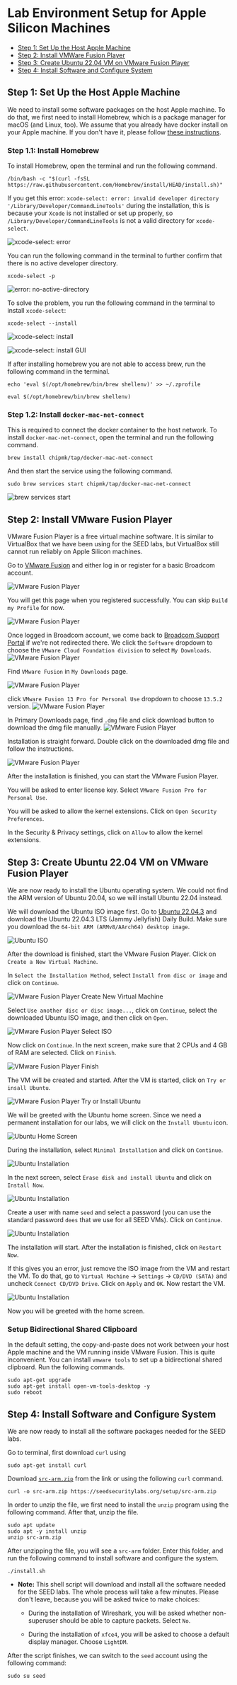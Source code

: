 # Lab Environment Setup for Apple Silicon Machines


- [Step 1: Set Up the Host Apple Machine](#setup-host)
- [Step 2: Install VMWare Fusion Player](#install-fusion) 
- [Step 3: Create Ubuntu 22.04 VM on VMware Fusion Player](#create-vm)
- [Step 4: Install Software and Configure System](#install-software)


## <a id="setup-host"></a>Step 1: Set Up the Host Apple Machine

We need to install some software packages on the host Apple machine. 
To do that, we first need to install Homebrew, which
is a package manager for macOS (and Linux, too).
We assume that you already have docker 
install on your Apple machine. If you don't have it, 
please follow [these instructions](https://docs.docker.com/desktop/mac/install/).



### Step 1.1: Install Homebrew


To install Homebrew, open the terminal and run the following command.

```/bin/bash -c "$(curl -fsSL https://raw.githubusercontent.com/Homebrew/install/HEAD/install.sh)"```

If you get this error: ```xcode-select: error:
invalid developer directory '/Library/Developer/CommandLineTools'``` during the installation,
this is because your `Xcode` is not installed or set up properly,
so ```/Library/Developer/CommandLineTools``` is not a valid directory for ```xcode-select```.

![xcode-select: error](Figs/xcode-select-error.png)

You can run the following command in the terminal to further confirm that
there is no active developer directory.

```xcode-select -p```

![error: no-active-directory](Figs/error-no-active-directory.png)

To solve the problem, you run the following command in the terminal to 
install `xcode-select`:

```xcode-select --install```

![xcode-select: install](Figs/xcode-select-install.png)

![xcode-select: install GUI](Figs/xcode-select-install-GUI.png)

If after installing homebrew you are not able to access brew, run the following command in the terminal.

```echo 'eval $(/opt/homebrew/bin/brew shellenv)' >> ~/.zprofile```

```eval $(/opt/homebrew/bin/brew shellenv)```


### Step 1.2: Install ```docker-mac-net-connect```

This is required to connect the docker container to the host network. 
To install `docker-mac-net-connect`, open the terminal and run the following command.

```brew install chipmk/tap/docker-mac-net-connect```

And then start the service using the following command.

```sudo brew services start chipmk/tap/docker-mac-net-connect```

![brew services start](Figs/brew-services-start.png)



## <a id="install-fusion"></a>Step 2: Install VMware Fusion Player

VMware Fusion Player is a free virtual machine software. 
It is similar to VirtualBox that we have been using 
for the SEED labs, but VirtualBox still cannot run 
reliably on Apple Silicon machines. 


Go to [VMware Fusion](https://customerconnect.vmware.com/en/evalcenter?p=fusion-player-personal-13) and either log in or register for a basic Broadcom account. 

![VMware Fusion Player](Figs/Broadcom_Homepage.png)

You will get this page when you registered successfully. You can skip `Build my Profile` for now.

![VMware Fusion Player](Figs/register_success.png)

Once logged in Broadcom account, we come back to [Broadcom Support Portal](https://support.broadcom.com/web/ecx/home) if we're not redirected there. We click the `Software` dropdown to choose the `VMware Cloud Foundation division` to select `My Downloads`.
![VMware Fusion Player](Figs/Broadcom_VMWare_cloud.png)

Find `VMware Fusion` in `My Downloads` page.

![VMware Fusion Player](Figs/vmware_fusion_download.png)

click `VMware Fusion 13 Pro for Personal Use` dropdown to choose `13.5.2` version.
![VMware Fusion Player](Figs/vmware_download_select_version.png)

In Primary Downloads page, find `.dmg` file and click download button to download the dmg file manually.
![VMware Fusion Player](Figs/vmware_download_web.png)

Installation is straight forward. Double click on the downloaded dmg file and follow the instructions.

![VMware Fusion Player](Figs/vmware_install.png)

After the installation is finished, you can start the VMware Fusion Player. 

You will be asked to enter license key. Select `VMware Fusion Pro for Personal Use`.

You will be asked to allow the kernel extensions. Click on `Open Security Preferences`.

In the Security & Privacy settings, click on `Allow` to allow the kernel extensions.



## <a id="create-vm"></a>Step 3: Create Ubuntu 22.04 VM on VMware Fusion Player

We are now ready to install the Ubuntu operating system.
We could not find the ARM version of Ubuntu 20.04, so we will install
Ubuntu 22.04 instead. 

We will download the Ubuntu ISO image first. 
Go to [Ubuntu 22.04.3](https://cdimage.ubuntu.com/jammy/daily-live/current/) and download the Ubuntu 22.04.3 LTS (Jammy Jellyfish) Daily Build. Make sure you download the `64-bit ARM (ARMv8/AArch64) desktop image`.

![Ubuntu ISO](Figs/ubuntu-iso.png)

After the download is finished, start the VMware Fusion Player. Click on `Create a New Virtual Machine`.

In `Select the Installation Method`, select `Install from disc or image` and click on `Continue`.

![VMware Fusion Player Create New Virtual Machine](Figs/vmware-fusion-player-create-new-virtual-machine.png)

Select `Use another disc or disc image...`, click on `Continue`, 
select the downloaded Ubuntu ISO image, and then click on `Open`.

![VMware Fusion Player Select ISO](Figs/vmware-fusion-player-select-iso.png)

Now click on `Continue`. In the next screen, make sure that 2 CPUs and 4 GB of RAM are selected. Click on `Finish`.

![VMware Fusion Player Finish](Figs/vmware-fusion-player-finish.png)

The VM will be created and started. After the VM is started, click on `Try or insall Ubuntu`.

![VMware Fusion Player Try or Install Ubuntu](Figs/vmware-fusion-player-try-or-install-ubuntu.png)

We will be greeted with the Ubuntu home screen. 
Since we need a permanent installation for our labs, 
we will click on the `Install Ubuntu` icon.

![Ubuntu Home Screen](Figs/ubuntu-home-screen.png)

During the installation, select `Minimal Installation` and click on `Continue`.

![Ubuntu Installation](Figs/ubuntu-installation.png)

In the next screen, select `Erase disk and install Ubuntu` and click on `Install Now`.

![Ubuntu Installation](Figs/ubuntu-installation-erase.png)

Create a user with name `seed` and select a password (you can
use the standard password `dees` that we use for all SEED VMs).
Click on `Continue`.

![Ubuntu Installation](Figs/ubuntu-installation-user.png)

The installation will start. After the installation is finished, click on `Restart Now`.

If this gives you an error, just remove the ISO image from the VM and restart
the VM. To do that, go to `Virtual Machine` -> `Settings` -> `CD/DVD (SATA)` and
uncheck `Connect CD/DVD Drive`. Click on `Apply` and `OK`. Now restart the VM.

![Ubuntu Installation](Figs/ubuntu-installation-cd.png)

Now you will be greeted with the home screen.


### Setup Bidirectional Shared Clipboard

In the default setting, the copy-and-paste does not work between your host
Apple machine and the VM running inside VMware Fusion. This is quite inconvenient. 
You can install ```vmware tools``` to set up a bidirectional shared clipboard.
Run the following commands.

```
sudo apt-get upgrade
sudo apt-get install open-vm-tools-desktop -y
sudo reboot
```

## <a id="install-software"></a>Step 4: Install Software and Configure System

We are now ready to install all the software packages needed for 
the SEED labs. 

Go to terminal, first download `curl` using

```
sudo apt-get install curl
```

Download [`src-arm.zip`](https://seedsecuritylabs.org/setup/src-arm.zip)
from the link or using the following `curl` command.

  ```
  curl -o src-arm.zip https://seedsecuritylabs.org/setup/src-arm.zip
  ```

In order to unzip the file, we first need to install the `unzip` program
  using the following command. After that, unzip the file.
  ```
  sudo apt update
  sudo apt -y install unzip
  unzip src-arm.zip
  ```

After unzipping the file, you will see a `src-arm` folder.
  Enter this folder, and run the following command to install software
  and configure the system.
  ```
  ./install.sh
  ```

- **Note:** This shell script will download and install all the software needed for
  the SEED labs. The whole process will take a few minutes. Please
  don't leave, because you will be asked twice to make choices:

  - During the installation of Wireshark, you will be asked
    whether non-superuser should be able to capture packets.
    Select `No`.

  - During the installation of `xfce4`, you will be asked to
    choose a default display manager. Choose `LightDM`.


After the script finishes, we can switch to the `seed`
account using the following command:
```
sudo su seed
```


